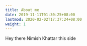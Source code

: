 ```yaml
---
title: About me
date: 2019-11-11T01:30:25+08:00
lastmod: 2020-02-02T17:37:24+08:00
weight: 1
---
```


Hey there Nimish Khattar this side 
